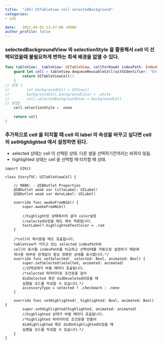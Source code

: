```yaml
---
title:  "iOS) UITableView cell selectedBackground"
categories:
- iOS

date:   2021-06-02 13:47:00 +0900
author_profile: false
---
```

### selectedBackgroundView 와 selectionStyle 을 활용해서 cell 이 선택되었을때 불필요하게 변하는 회색 배경을 없앨 수 있다.

```swift
func tableView(_ tableView: UITableView, cellForRowAt indexPath: IndexPath) -> UITableViewCell {
    guard let cell = tableView.dequeueReusableCell(withIdentifier: "StoryTVC") as? StoryTVC else {
        return UITableViewCell()
    }
// 방법 1
//        let backgroundCell = UIView()
//        backgroundCell.backgroundColor = .white
//        cell.selectedBackgroundView = backgroundCell
// 방법2
    cell.selectionStyle = .none
    
    return cell
}
```
### 추가적으로 cell 을 터치할 때 cell 의 label 의 속성을 바꾸고 싶다면 cell 의 setHighlighted 에서 설정하면 된다.

- selected 상태는 cell 이 선택된 상태. 다른 셀을 선택하기전까지는 바뀌지 않음.
- highlighted 상태는 cell 을 선택할 때 터치할 때 상태.

```siwft
import UIKit

class StoryTVC: UITableViewCell {

    // MARK: - @IBOutlet Properties
    @IBOutlet weak var titleLabel: UILabel!
    @IBOutlet weak var dateLabel: UILabel!
    
    override func awakeFromNib() {
        super.awakeFromNib()
        
        //highlight된 상태에서의 글자 color설정
        //selected되었을 때도 계속 적용됩니다.
        textLabel?.highlightedTextColor = .red
    }
    
    /*cell이 재사용될 때도 호출됩니다. 
    tableView가 가지고 있는 selected indexPath와
    cell이 표시될 indexPath를 비교하고 선택상태롤 자동으로 설정하기 때문에 
    재사용 여부와 관계없이 항상 정확한 상태를 표시합니다.*/
    override func setSelected(_ selected: Bool, animated: Bool) {
        super.setSelected(selected, animated: animated)
        //선택상태가 바뀔 때마다 호출됩니다.
        /*selected 파라미터로 조건문을 걸어 
        didSelected 혹은 didDeseleted되었을 때 
        실행될 코드를 작성할 수 있습니다.*/
        accessoryType = selected ? .checkmark : .none
    }
    
    override func setHighlighted(_ highlighted: Bool, animated: Bool) {
        super.setHighlighted(highlighted, animated: animated)
        //highlighted 상태가 바뀔 때마다 호출됩니다.
        /*highlighted 파라미터로 조건문을 만들어
        didHighlighted 혹은 didUnhighlighted되었을 때 
        실행될 코드를 작성할 수 있습니다.*/
    }
}
```
